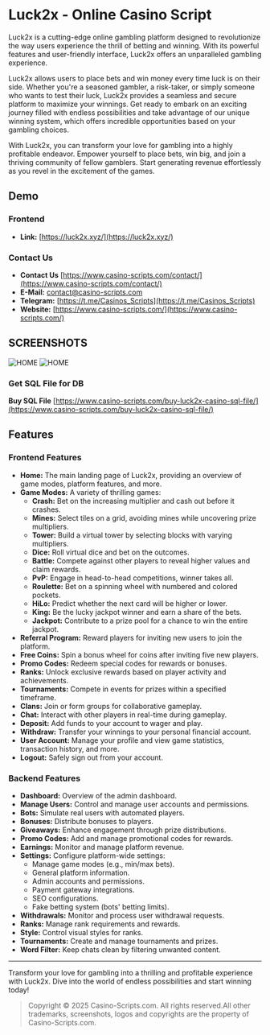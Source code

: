 # Luck2x - Online Casino Script

Luck2x is a cutting-edge online gambling platform designed to revolutionize the way users experience the thrill of betting and winning. With its powerful features and user-friendly interface, Luck2x offers an unparalleled gambling experience.

Luck2x allows users to place bets and win money every time luck is on their side. Whether you're a seasoned gambler, a risk-taker, or simply someone who wants to test their luck, Luck2x provides a seamless and secure platform to maximize your winnings. Get ready to embark on an exciting journey filled with endless possibilities and take advantage of our unique winning system, which offers incredible opportunities based on your gambling choices.

With Luck2x, you can transform your love for gambling into a highly profitable endeavor. Empower yourself to place bets, win big, and join a thriving community of fellow gamblers. Start generating revenue effortlessly as you revel in the excitement of the games.

## Demo

### Frontend

- **Link:** [https://luck2x.xyz/](https://luck2x.xyz/)

### Contact Us
- **Contact Us** [https://www.casino-scripts.com/contact/](https://www.casino-scripts.com/contact/)
- **E-Mail:** [contact@casino-scripts.com](mailto:contact@casino-scripts.com)
- **Telegram:** [https://t.me/Casinos_Scripts](https://t.me/Casinos_Scripts)
- **Website:** [https://www.casino-scripts.com/](https://www.casino-scripts.com/)

## SCREENSHOTS 
![HOME](https://i.ibb.co/gg7n2rf/Luck2x-1.jpg "HOME")
![HOME](https://i.ibb.co/MMh0YR1/Luck2x-2.jpg "HOME")

### Get SQL File for DB
**Buy SQL File** [https://www.casino-scripts.com/buy-luck2x-casino-sql-file/](https://www.casino-scripts.com/buy-luck2x-casino-sql-file/)

## Features

### Frontend Features

- **Home:** The main landing page of Luck2x, providing an overview of game modes, platform features, and more.
- **Game Modes:** A variety of thrilling games:
  - **Crash:** Bet on the increasing multiplier and cash out before it crashes.
  - **Mines:** Select tiles on a grid, avoiding mines while uncovering prize multipliers.
  - **Tower:** Build a virtual tower by selecting blocks with varying multipliers.
  - **Dice:** Roll virtual dice and bet on the outcomes.
  - **Battle:** Compete against other players to reveal higher values and claim rewards.
  - **PvP:** Engage in head-to-head competitions, winner takes all.
  - **Roulette:** Bet on a spinning wheel with numbered and colored pockets.
  - **HiLo:** Predict whether the next card will be higher or lower.
  - **King:** Be the lucky jackpot winner and earn a share of the bets.
  - **Jackpot:** Contribute to a prize pool for a chance to win the entire jackpot.
- **Referral Program:** Reward players for inviting new users to join the platform.
- **Free Coins:** Spin a bonus wheel for coins after inviting five new players.
- **Promo Codes:** Redeem special codes for rewards or bonuses.
- **Ranks:** Unlock exclusive rewards based on player activity and achievements.
- **Tournaments:** Compete in events for prizes within a specified timeframe.
- **Clans:** Join or form groups for collaborative gameplay.
- **Chat:** Interact with other players in real-time during gameplay.
- **Deposit:** Add funds to your account to wager and play.
- **Withdraw:** Transfer your winnings to your personal financial account.
- **User Account:** Manage your profile and view game statistics, transaction history, and more.
- **Logout:** Safely sign out from your account.

### Backend Features

- **Dashboard:** Overview of the admin dashboard.
- **Manage Users:** Control and manage user accounts and permissions.
- **Bots:** Simulate real users with automated players.
- **Bonuses:** Distribute bonuses to players.
- **Giveaways:** Enhance engagement through prize distributions.
- **Promo Codes:** Add and manage promotional codes for rewards.
- **Earnings:** Monitor and manage platform revenue.
- **Settings:** Configure platform-wide settings:
  - Manage game modes (e.g., min/max bets).
  - General platform information.
  - Admin accounts and permissions.
  - Payment gateway integrations.
  - SEO configurations.
  - Fake betting system (bots' betting limits).
- **Withdrawals:** Monitor and process user withdrawal requests.
- **Ranks:** Manage rank requirements and rewards.
- **Style:** Control visual styles for ranks.
- **Tournaments:** Create and manage tournaments and prizes.
- **Word Filter:** Keep chats clean by filtering unwanted content.

---

Transform your love for gambling into a thrilling and profitable experience with Luck2x. Dive into the world of endless possibilities and start winning today!

> Copyright © 2025 Casino-Scripts.com. All rights reserved.All other trademarks, screenshots, logos and copyrights are the property of Casino-Scripts.com.
